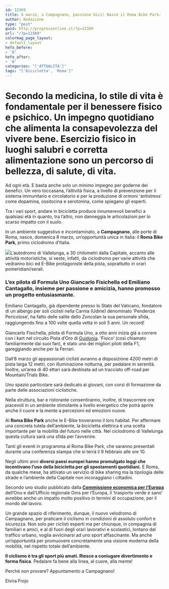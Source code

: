 ```yaml
---
id: 12369
title: 8 marzo, a Campagnano, passione bici! Nasce il Roma Bike Park.
author: Redazione
type: "post"
guid: http://progressonline.it/?p=12369
url: "/?p=12369"
colormag_page_layout:
- default_layout
hefo_before:
- '0'
hefo_after:
- '0'
categories: "['ATTUALITÀ']"
tags: "['bicicletta', 'Roma']"
---
```


# Secondo la medicina, lo stile di vita è fondamentale per il benessere fisico e psichico. Un impegno quotidiano che alimenta la consapevolezza del vivere bene. Esercizio fisico in luoghi salubri e corretta alimentazione sono un percorso di bellezza, di salute, di vita.

Ad ogni età. E basta anche solo un minimo impegno per goderne dei benefici. Un vero toccasana, l’attività fisica, a livello di prevenzione per il sistema immunitario e circolatorio e per la produzione di ormoni ‘antistress’ come dopamina, ossitocina e serotonina, come spiegano gli esperti.

Tra i vari sport, andare in bicicletta produce innumerevoli benefici a qualsiasi età in quanto, tra l’altro, non danneggia le articolazioni per lo scarso impatto con il suolo.

In un ambiente suggestivo e incontaminato, a **Campagnano**, alle porte di Roma, nasce, domenica 8 marzo, un’opportunità unica in Italia: il **Roma Bike Park**, primo ciclodromo d’Italia.

![](https://progressonline.it/wp-content/uploads/2020/01/cyclist-3202481_1280-300x200.jpg)L’autodromo di Vallelunga, a 30 chilometri dalla Capitale, accanto alle attività motoristiche, si veste, infatti, da ciclodromo per varie attività che vedranno bici ed E-Bike protagoniste della pista, soprattutto in orari pomeridiani/serali.

### L’ex pilota di Formula Uno Giancarlo Fisichella ed Emiliano Cantagallo, insieme per passione e amicizia, hanno promosso un progetto entusiasmante.

Emiliano Cantagallo, già dipendente presso lo Stato del Vaticano, fondatore di un albergo per soli ciclisti nella Carnia (Udine) denominato ‘Pendenze Pericolose’, ha fatto delle salite dello Zoncolan la sua personale sﬁda, raggiungendo ﬁno a 100 volte quella vetta in soli 5 anni. Un record!

Giancarlo Fisichella, pilota di Formula Uno, a otto anni inizia già a correre con i kart nel circuito Pista d’Oro di [Guidonia](https://it.wikipedia.org/wiki/Guidonia). ‘Fisico’ (così chiamato familiarmente dai suoi fan), è stato uno dei migliori piloti della F1, gareggiando anche per la Ferrari.

Dall’8 marzo gli appassionati ciclisti avranno a disposizione 4200 metri di pista larga 12 metri, con illuminazione notturna, per pedalare in serenità. Inoltre, un’area di 40 ettari sarà destinata ad un tracciato off-road per Mountain/Trials Bike.

Uno spazio particolare sarà dedicato ai giovani, con corsi di formazione da parte delle associazioni ciclistiche.

Nella struttura, bar e ristorante consentiranno, inoltre, di trascorrere ore piacevoli in un ambiente stimolante a livello energetico che potrà aprire anche il cuore e la mente a percezioni ed emozioni nuove.

Al **Roma Bike Park** anche le E-Bike troveranno il loro habitat. Per affermare una concreta tutela dell’ambiente, la bicicletta elettrica è una scelta importante per la mobilità del futuro nelle città. Nel ciclodromo di Vallelunga questa cultura sarà una sfida per l’avvenire.

Tanti gli eventi in programma al Roma Bike Park, che saranno presentati durante una conferenza stampa che si terrà il 9 febbraio alle ore 10.

Negli ultimi anni **diversi paesi europei hanno promulgato leggi che incentivano l’uso della bicicletta per gli spostamenti quotidiani.** E Roma, da qualche mese, ha attivato un servizio di bike sharing ma la tipologia delle strade e l’ambiente della Capitale non incoraggiano i cittadini.

Secondo uno studio pubblicato dalla [**Commissione economica per l’Europa**](https://www.euro.who.int/en/health-topics/environment-and-health/Transport-and-health/publications/2014/unlocking-new-opportunities-jobs-in-green-and-healthy-transport) dell’Onu e dall’Ufficio regionale Oms per l’Europa, il ‘trasporto verde e sano’ avrebbe anche un impatto molto positivo in termini di occupazione, per il mondo del lavoro.

Un grande spazio di riferimento, dunque, il nuovo velodromo di Campagnano, per praticare il ciclismo in condizioni di assoluto confort e sicurezza. Non solo per ciclisti esperti ma per chiunque, in compagnia di familiari e amici, e al di fuori degli orari lavorativi e scolastici, lontano dal trafﬁco urbano, voglia avvicinarsi ad uno sport affascinante. Ma anche un’opportunità per promuovere concretamente una visione moderna della mobilità, nel rispetto totale dell’ambiente.

**Il ciclismo è tra gli sport più amati. Riesce a coniugare divertimento e forma fisica**. Pedalare fa bene alla linea, al cuore, alla mente!

Perché non provare? Appuntamento a Campagnano!

Elvira Frojo
